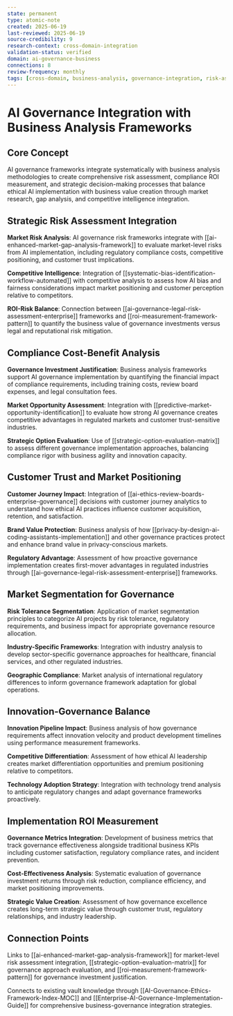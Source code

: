 ```yaml
---
state: permanent
type: atomic-note
created: 2025-06-19
last-reviewed: 2025-06-19
source-credibility: 9
research-context: cross-domain-integration
validation-status: verified
domain: ai-governance-business
connections: 8
review-frequency: monthly
tags: [cross-domain, business-analysis, governance-integration, risk-assessment, compliance-roi]
---
```


# AI Governance Integration with Business Analysis Frameworks

## Core Concept

AI governance frameworks integrate systematically with business analysis methodologies to create comprehensive risk assessment, compliance ROI measurement, and strategic decision-making processes that balance ethical AI implementation with business value creation through market research, gap analysis, and competitive intelligence integration.

## Strategic Risk Assessment Integration

**Market Risk Analysis**: AI governance risk frameworks integrate with [[ai-enhanced-market-gap-analysis-framework]] to evaluate market-level risks from AI implementation, including regulatory compliance costs, competitive positioning, and customer trust implications.

**Competitive Intelligence**: Integration of [[systematic-bias-identification-workflow-automated]] with competitive analysis to assess how AI bias and fairness considerations impact market positioning and customer perception relative to competitors.

**ROI-Risk Balance**: Connection between [[ai-governance-legal-risk-assessment-enterprise]] frameworks and [[roi-measurement-framework-pattern]] to quantify the business value of governance investments versus legal and reputational risk mitigation.

## Compliance Cost-Benefit Analysis

**Governance Investment Justification**: Business analysis frameworks support AI governance implementation by quantifying the financial impact of compliance requirements, including training costs, review board expenses, and legal consultation fees.

**Market Opportunity Assessment**: Integration with [[predictive-market-opportunity-identification]] to evaluate how strong AI governance creates competitive advantages in regulated markets and customer trust-sensitive industries.

**Strategic Option Evaluation**: Use of [[strategic-option-evaluation-matrix]] to assess different governance implementation approaches, balancing compliance rigor with business agility and innovation capacity.

## Customer Trust and Market Positioning

**Customer Journey Impact**: Integration of [[ai-ethics-review-boards-enterprise-governance]] decisions with customer journey analytics to understand how ethical AI practices influence customer acquisition, retention, and satisfaction.

**Brand Value Protection**: Business analysis of how [[privacy-by-design-ai-coding-assistants-implementation]] and other governance practices protect and enhance brand value in privacy-conscious markets.

**Regulatory Advantage**: Assessment of how proactive governance implementation creates first-mover advantages in regulated industries through [[ai-governance-legal-risk-assessment-enterprise]] frameworks.

## Market Segmentation for Governance

**Risk Tolerance Segmentation**: Application of market segmentation principles to categorize AI projects by risk tolerance, regulatory requirements, and business impact for appropriate governance resource allocation.

**Industry-Specific Frameworks**: Integration with industry analysis to develop sector-specific governance approaches for healthcare, financial services, and other regulated industries.

**Geographic Compliance**: Market analysis of international regulatory differences to inform governance framework adaptation for global operations.

## Innovation-Governance Balance

**Innovation Pipeline Impact**: Business analysis of how governance requirements affect innovation velocity and product development timelines using performance measurement frameworks.

**Competitive Differentiation**: Assessment of how ethical AI leadership creates market differentiation opportunities and premium positioning relative to competitors.

**Technology Adoption Strategy**: Integration with technology trend analysis to anticipate regulatory changes and adapt governance frameworks proactively.

## Implementation ROI Measurement

**Governance Metrics Integration**: Development of business metrics that track governance effectiveness alongside traditional business KPIs including customer satisfaction, regulatory compliance rates, and incident prevention.

**Cost-Effectiveness Analysis**: Systematic evaluation of governance investment returns through risk reduction, compliance efficiency, and market positioning improvements.

**Strategic Value Creation**: Assessment of how governance excellence creates long-term strategic value through customer trust, regulatory relationships, and industry leadership.

## Connection Points

Links to [[ai-enhanced-market-gap-analysis-framework]] for market-level risk assessment integration, [[strategic-option-evaluation-matrix]] for governance approach evaluation, and [[roi-measurement-framework-pattern]] for governance investment justification.

Connects to existing vault knowledge through [[AI-Governance-Ethics-Framework-Index-MOC]] and [[Enterprise-AI-Governance-Implementation-Guide]] for comprehensive business-governance integration strategies.